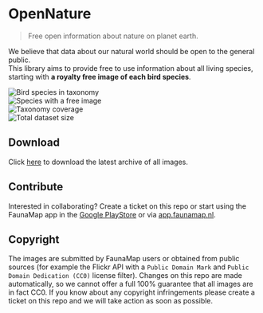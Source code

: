 # OpenNature
> Free open information about nature on planet earth.

We believe that data about our natural world should be open to the general public.<br>
This library aims to provide free to use information about all living species, starting with <strong>a royalty free image of each bird species</strong>.

<!-- DYNAMIC BADGES -->
<div><img alt="Bird species in taxonomy" src="https://img.shields.io/badge/Bird_species_in_taxonomy-10750_species-blue"></div>
<div><img alt="Species with a free image" src="https://img.shields.io/badge/Species_with_a_free_image-748_species-green"></div>
<div><img alt="Taxonomy coverage" src="https://img.shields.io/badge/Taxonomy_coverage-6.96%25-green"></div>
<div><img alt="Total dataset size" src="https://img.shields.io/badge/Total_dataset_size-161.16_MB-green"></div>
<!-- END DYNAMIC BADGES -->

## Download
Click [here](https://github.com/FaunaMap/OpenNature/archive/refs/heads/main.zip) to download the latest archive of all images.

## Contribute
Interested in collaborating? Create a ticket on this repo or start using the FaunaMap app in the [Google PlayStore](https://play.google.com/store/apps/details?id=org.cordova.faunamap.app) or via [app.faunamap.nl](https://app.faunamap.nl/).

## Copyright
The images are submitted by FaunaMap users or obtained from public sources (for example the Flickr API with a `Public Domain Mark` and `Public Domain Dedication (CC0)` license filter).
Changes on this repo are made automatically, so we cannot offer a full 100% guarantee that all images are in fact CC0. If you know about any copyright infringements please create a ticket on this repo and we will take action as soon as possible.
